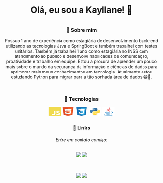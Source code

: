 <div align="center">
 <h1> Olá, eu sou a Kayllane! 👋<h1>
</div>

<div align="center">

### 🚀 Sobre mim
<p>Possuo 1 ano de experiência como estagiária de desenvolvimento back-end utilizando as tecnologias Java e SpringBoot e também trabalhei com testes unitários. Também já trabalhei 1 ano como estagiária no INSS com atendimento ao público e desenvolvi habilidades de comunicação, proatividade e trabalho em equipe. Estou a procura de aprender um pouco mais sobre o mundo da segurança da informação e ciências de dados para aprimorar mais meus conhecimentos em tecnologia. Atualmente estou estudando Python para migrar para a tão sonhada área de dados 😁🎲.</p>
</div>

<div style="display: inline_block" align="center"><br>

### 🔗 Tecnologias
  <img align="center" alt="Js" height="30" width="40" src="https://raw.githubusercontent.com/devicons/devicon/master/icons/javascript/javascript-plain.svg">
  <img align="center" alt="HTML" height="30" width="40" src="https://raw.githubusercontent.com/devicons/devicon/master/icons/html5/html5-original.svg">
  <img align="center" alt="CSS" height="30" width="40" src="https://raw.githubusercontent.com/devicons/devicon/master/icons/css3/css3-original.svg">
  <img align="center" alt="Python" height="30" width="40" src="https://raw.githubusercontent.com/devicons/devicon/master/icons/python/python-original.svg">
  <img align="center" alt="Java" height="30" width="40" src="https://raw.githubusercontent.com/devicons/devicon/master/icons/java/java-original.svg">
</div>

##


<div align="center"> 

### 🔗 Links
<h6>Entre em contato comigo:<h6>
<div style="display: inline_block">
    <a href = "mailto:kayllanegfpina@gmail.com"><img src="https://img.shields.io/badge/-Gmail-%23333?style=for-the-badge&logo=gmail&logoColor=red" target="_blank"></a>
    <a href="https://www.linkedin.com/in/kayllane-pina" target="_blank"><img src="https://img.shields.io/badge/-LinkedIn-%230077B5?style=for-the-badge&logo=linkedin&logoColor=white" target="_blank"></a> 

</div>
</div>

##


<div style="display: inline_block" align="center"><br>
    <img height="180em" src="https://github-readme-stats.vercel.app/api?username=KayllaneGPina&show_icons=true&theme=radical"/>
    <img height="180em" src="https://github-readme-stats.vercel.app/api/top-langs/?username=KayllaneGPina&hide_progress=true&theme=dracula"/>
</div>

